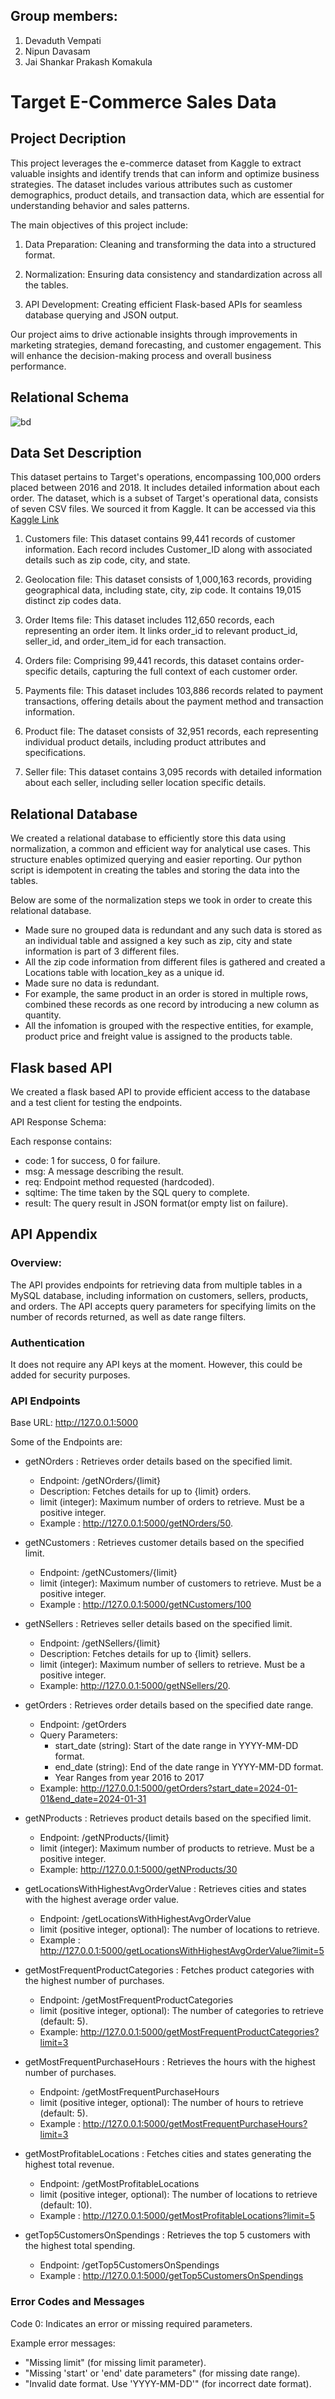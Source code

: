 ## Group members:
1) Devaduth Vempati
2) Nipun Davasam
3) Jai Shankar Prakash Komakula



# Target E-Commerce Sales Data

## Project Decription

This project leverages the e-commerce dataset from Kaggle to extract valuable insights and identify trends that can inform and optimize business strategies. The dataset includes various attributes such as customer demographics, product details, and transaction data, which are essential for understanding behavior and sales patterns.

The main objectives of this project include:

1. Data Preparation: Cleaning and transforming the data into a structured format.

2. Normalization: Ensuring data consistency and standardization across all the tables.

3. API Development: Creating efficient Flask-based APIs for seamless database querying and JSON output.

Our project aims to drive actionable insights through improvements in marketing strategies, demand forecasting, and customer engagement. This will enhance the decision-making process and overall business performance.

## Relational Schema

![bd](https://github.com/user-attachments/assets/ac1bfda8-4b83-4a2e-a8ad-6d461acf3009)

## Data Set Description

This dataset pertains to Target's operations, encompassing 100,000 orders placed between 2016 and 2018. It includes detailed information about each order. The dataset, which is a subset of Target's operational data, consists of seven CSV files. We sourced it from Kaggle. It can be accessed via this [Kaggle Link](https://www.kaggle.com/datasets/devarajv88/target-dataset/data)

1. Customers file: This dataset contains 99,441 records of customer information. Each record includes Customer_ID along with associated details such as zip code, city, and state.

2. Geolocation file: This dataset consists of 1,000,163 records, providing geographical data, including state, city, zip code. It contains 19,015 distinct zip codes data.

3. Order Items file: This dataset includes 112,650 records, each representing an order item. It links order_id to relevant product_id, seller_id, and order_item_id for each transaction.

4. Orders file: Comprising 99,441 records, this dataset contains order-specific details, capturing the full context of each customer order.

5. Payments file: This dataset includes 103,886 records related to payment transactions, offering details about the payment method and transaction information.

6. Product file: The dataset consists of 32,951 records, each representing individual product details, including product attributes and specifications.

7. Seller file: This dataset contains 3,095 records with detailed information about each seller, including seller location specific details.

## Relational Database

We created a relational database to efficiently store this data using normalization, a common and efficient way for analytical use cases. This structure enables optimized querying and easier reporting. Our python script is idempotent in creating the tables and storing the data into the tables.

Below are some of the normalization steps we took in order to create this relational database.

- Made sure no grouped data is redundant and any such data is stored as an individual table and assigned a key such as zip, city and state information is part of 3 different files.
- All the zip code information from different files is gathered and created a Locations table with location_key as a unique id.
- Made sure no data is redundant.
- For example, the same product in an order is stored in multiple rows, combined these records as one record by introducing a new column as quantity.
- All the infomation is grouped with the respective entities, for example, product price and freight value is assigned to the products table.

## Flask based API

We created a flask based API to provide efficient access to the database and a test client for testing the endpoints.

API Response Schema:

Each response contains:

- code: 1 for success, 0 for failure.
- msg: A message describing the result.
- req: Endpoint method requested (hardcoded).
- sqltime: The time taken by the SQL query to complete.
- result: The query result in JSON format(or empty list on failure).

## API Appendix

### Overview:

The API provides endpoints for retrieving data from multiple tables in a MySQL database, including information on customers, sellers, products, and orders. The API accepts query parameters for specifying limits on the number of records returned, as well as date range filters.

### Authentication

It does not require any API keys at the moment. However, this could be added for security purposes.

### API Endpoints

Base URL: http://127.0.0.1:5000

Some of the Endpoints are:

- getNOrders : Retrieves order details based on the specified limit.

  - Endpoint: /getNOrders/{limit}
  - Description: Fetches details for up to {limit} orders.
  - limit (integer): Maximum number of orders to retrieve. Must be a positive integer.
  - Example : http://127.0.0.1:5000/getNOrders/50.

- getNCustomers : Retrieves customer details based on the specified limit.

  - Endpoint: /getNCustomers/{limit}
  - limit (integer): Maximum number of customers to retrieve. Must be a positive integer.
  - Example : http://127.0.0.1:5000/getNCustomers/100

- getNSellers : Retrieves seller details based on the specified limit.

  - Endpoint: /getNSellers/{limit}
  - Description: Fetches details for up to {limit} sellers.
  - limit (integer): Maximum number of sellers to retrieve. Must be a positive integer.
  - Example: http://127.0.0.1:5000/getNSellers/20.

- getOrders : Retrieves order details based on the specified date range.

  - Endpoint: /getOrders
  - Query Parameters:
    - start_date (string): Start of the date range in YYYY-MM-DD format.
    - end_date (string): End of the date range in YYYY-MM-DD format.
    - Year Ranges from year 2016 to 2017
  - Example: http://127.0.0.1:5000/getOrders?start_date=2024-01-01&end_date=2024-01-31

- getNProducts : Retrieves product details based on the specified limit.

  - Endpoint: /getNProducts/{limit}
  - limit (integer): Maximum number of products to retrieve. Must be a positive integer.
  - Example: http://127.0.0.1:5000/getNProducts/30

- getLocationsWithHighestAvgOrderValue : Retrieves cities and states with the highest average order value.

  - Endpoint: /getLocationsWithHighestAvgOrderValue
  - limit (positive integer, optional): The number of locations to retrieve.
  - Example : http://127.0.0.1:5000/getLocationsWithHighestAvgOrderValue?limit=5

- getMostFrequentProductCategories : Fetches product categories with the highest number of purchases.

  - Endpoint: /getMostFrequentProductCategories
  - limit (positive integer, optional): The number of categories to retrieve (default: 5).
  - Example: http://127.0.0.1:5000/getMostFrequentProductCategories?limit=3

- getMostFrequentPurchaseHours : Retrieves the hours with the highest number of purchases.

  - Endpoint: /getMostFrequentPurchaseHours
  - limit (positive integer, optional): The number of hours to retrieve (default: 5).
  - Example : http://127.0.0.1:5000/getMostFrequentPurchaseHours?limit=3

- getMostProfitableLocations : Fetches cities and states generating the highest total revenue.

  - Endpoint: /getMostProfitableLocations
  - limit (positive integer, optional): The number of locations to retrieve (default: 10).
  - Example : http://127.0.0.1:5000/getMostProfitableLocations?limit=5

- getTop5CustomersOnSpendings : Retrieves the top 5 customers with the highest total spending.

  - Endpoint: /getTop5CustomersOnSpendings
  - Example : http://127.0.0.1:5000/getTop5CustomersOnSpendings

### Error Codes and Messages

Code 0: Indicates an error or missing required parameters.

Example error messages:

- "Missing limit" (for missing limit parameter).
- "Missing 'start' or 'end' date parameters" (for missing date range).
- "Invalid date format. Use 'YYYY-MM-DD'" (for incorrect date format).
